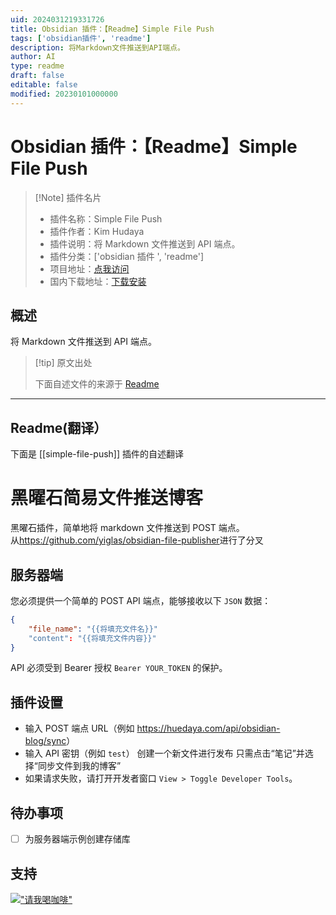 ```yaml
---
uid: 2024031219331726
title: Obsidian 插件：【Readme】Simple File Push
tags: ['obsidian插件', 'readme']
description: 将Markdown文件推送到API端点。
author: AI
type: readme
draft: false
editable: false
modified: 20230101000000
---
```


# Obsidian 插件：【Readme】Simple File Push

> [!Note] 插件名片
> - 插件名称：Simple File Push
> - 插件作者：Kim Hudaya
> - 插件说明：将 Markdown 文件推送到 API 端点。
> - 插件分类：['obsidian 插件 ', 'readme']
> - 项目地址：[点我访问](https://github.com/huedaya/obsidian-simple-file-push)
> - 国内下载地址：[下载安装](https://pkmer.cn/products/plugin/pluginMarket/?simple-file-push)

## 概述

将 Markdown 文件推送到 API 端点。

> [!tip] 原文出处
>
>下面自述文件的来源于 [Readme](https://ghproxy.net/https://raw.githubusercontent.com/huedaya/obsidian-simple-file-push/main/README.md)

---

## Readme(翻译）

下面是 [[simple-file-push]] 插件的自述翻译

# 黑曜石简易文件推送博客

黑曜石插件，简单地将 markdown 文件推送到 POST 端点。<br/>
从<https://github.com/yiglas/obsidian-file-publisher>进行了分叉

## 服务器端

您必须提供一个简单的 POST API 端点，能够接收以下 `JSON` 数据：

```json
{
    "file_name": "{{将填充文件名}}"
    "content": "{{将填充文件内容}}"
}
```

API 必须受到 Bearer 授权 `Bearer YOUR_TOKEN` 的保护。

## 插件设置

- 输入 POST 端点 URL（例如 <https://huedaya.com/api/obsidian-blog/sync>）
- 输入 API 密钥（例如 `test`）
创建一个新文件进行发布
只需点击“笔记”并选择“同步文件到我的博客”
- 如果请求失败，请打开开发者窗口 `View > Toggle Developer Tools`。

## 待办事项

- [ ] 为服务器端示例创建存储库

## 支持

[!["请我喝咖啡"](https://www.buymeacoffee.com/assets/img/custom_images/orange_img.png)](https://www.buymeacoffee.com/huedya)
